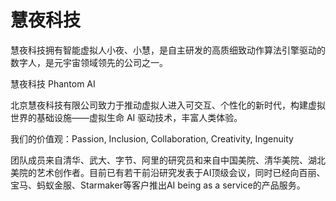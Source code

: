 # 慧夜科技

慧夜科技拥有智能虚拟人小夜、小慧，是自主研发的高质细致动作算法引擎驱动的数字人，是元宇宙领域领先的公司之一。

慧夜科技 Phantom AI

北京慧夜科技有限公司致力于推动虚拟人进入可交互、个性化的新时代，构建虚拟世界的基础设施——虚拟生命 AI 驱动技术，丰富人类体验。



我们的价值观：Passion, Inclusion, Collaboration, Creativity, Ingenuity



团队成员来自清华、武大、字节、阿里的研究员和来自中国美院、清华美院、湖北美院的艺术创作者。目前已有若干前沿研究发表于AI顶级会议，同时已经向百丽、宝马、蚂蚁金服、Starmaker等客户推出AI being as a service的产品服务。
